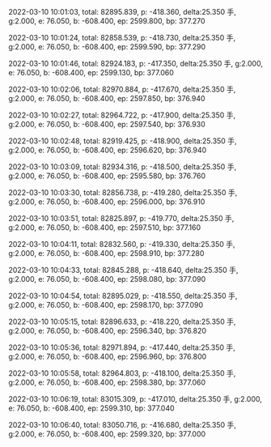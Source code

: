 2022-03-10 10:01:03, total: 82895.839, p: -418.360, delta:25.350 手, g:2.000, e: 76.050, b: -608.400, ep: 2599.800, bp: 377.270

2022-03-10 10:01:24, total: 82858.539, p: -418.730, delta:25.350 手, g:2.000, e: 76.050, b: -608.400, ep: 2599.590, bp: 377.290

2022-03-10 10:01:46, total: 82924.183, p: -417.350, delta:25.350 手, g:2.000, e: 76.050, b: -608.400, ep: 2599.130, bp: 377.060

2022-03-10 10:02:06, total: 82970.884, p: -417.670, delta:25.350 手, g:2.000, e: 76.050, b: -608.400, ep: 2597.850, bp: 376.940

2022-03-10 10:02:27, total: 82964.722, p: -417.900, delta:25.350 手, g:2.000, e: 76.050, b: -608.400, ep: 2597.540, bp: 376.930

2022-03-10 10:02:48, total: 82919.425, p: -418.900, delta:25.350 手, g:2.000, e: 76.050, b: -608.400, ep: 2596.620, bp: 376.940

2022-03-10 10:03:09, total: 82934.316, p: -418.500, delta:25.350 手, g:2.000, e: 76.050, b: -608.400, ep: 2595.580, bp: 376.760

2022-03-10 10:03:30, total: 82856.738, p: -419.280, delta:25.350 手, g:2.000, e: 76.050, b: -608.400, ep: 2596.000, bp: 376.910

2022-03-10 10:03:51, total: 82825.897, p: -419.770, delta:25.350 手, g:2.000, e: 76.050, b: -608.400, ep: 2597.510, bp: 377.160

2022-03-10 10:04:11, total: 82832.560, p: -419.330, delta:25.350 手, g:2.000, e: 76.050, b: -608.400, ep: 2598.910, bp: 377.280

2022-03-10 10:04:33, total: 82845.288, p: -418.640, delta:25.350 手, g:2.000, e: 76.050, b: -608.400, ep: 2598.080, bp: 377.090

2022-03-10 10:04:54, total: 82895.029, p: -418.550, delta:25.350 手, g:2.000, e: 76.050, b: -608.400, ep: 2598.170, bp: 377.090

2022-03-10 10:05:15, total: 82896.633, p: -418.220, delta:25.350 手, g:2.000, e: 76.050, b: -608.400, ep: 2596.340, bp: 376.820

2022-03-10 10:05:36, total: 82971.894, p: -417.440, delta:25.350 手, g:2.000, e: 76.050, b: -608.400, ep: 2596.960, bp: 376.800

2022-03-10 10:05:58, total: 82964.803, p: -418.100, delta:25.350 手, g:2.000, e: 76.050, b: -608.400, ep: 2598.380, bp: 377.060

2022-03-10 10:06:19, total: 83015.309, p: -417.010, delta:25.350 手, g:2.000, e: 76.050, b: -608.400, ep: 2599.310, bp: 377.040

2022-03-10 10:06:40, total: 83050.716, p: -416.680, delta:25.350 手, g:2.000, e: 76.050, b: -608.400, ep: 2599.320, bp: 377.000